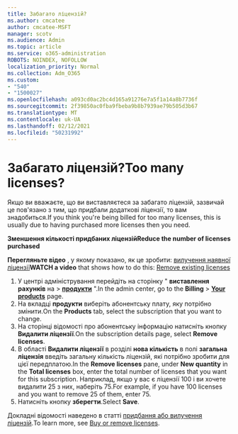 ```yaml
---
title: Забагато ліцензій?
ms.author: cmcatee
author: cmcatee-MSFT
manager: scotv
ms.audience: Admin
ms.topic: article
ms.service: o365-administration
ROBOTS: NOINDEX, NOFOLLOW
localization_priority: Normal
ms.collection: Adm_O365
ms.custom:
- "540"
- "1500027"
ms.openlocfilehash: a093cd0ac2bc4d165a91276e7a5f1a14a8b7736f
ms.sourcegitcommit: 2f39850ac0fba9fbeba9b8b7939ae79b505d3b67
ms.translationtype: MT
ms.contentlocale: uk-UA
ms.lasthandoff: 02/12/2021
ms.locfileid: "50231992"
---
```

# <a name="too-many-licenses"></a><span data-ttu-id="0027e-102">Забагато ліцензій?</span><span class="sxs-lookup"><span data-stu-id="0027e-102">Too many licenses?</span></span>

<span data-ttu-id="0027e-103">Якщо ви вважаєте, що ви виставляєтеся за забагато ліцензій, зазвичай це пов'язано з тим, що придбали додаткові ліцензії, то вам знадобиться.</span><span class="sxs-lookup"><span data-stu-id="0027e-103">If you think you're being billed for too many licenses, this is usually due to having purchased more licenses then you need.</span></span>
  
<span data-ttu-id="0027e-104">**Зменшення кількості придбаних ліцензій**</span><span class="sxs-lookup"><span data-stu-id="0027e-104">**Reduce the number of licenses purchased**</span></span>

<span data-ttu-id="0027e-105">**Перегляньте відео** , у якому показано, як це зробити: [вилучення наявної ліцензії](https://go.microsoft.com/fwlink/p/?linkid=2154938)</span><span class="sxs-lookup"><span data-stu-id="0027e-105">**WATCH a video** that shows how to do this: [Remove existing licenses](https://go.microsoft.com/fwlink/p/?linkid=2154938)</span></span>
  
1. <span data-ttu-id="0027e-106">У центрі адміністрування перейдіть на сторінку " **виставлення рахунків** на \> **[продукти](https://go.microsoft.com/fwlink/p/?linkid=842054)** ".</span><span class="sxs-lookup"><span data-stu-id="0027e-106">In the admin center, go to the **Billing** \> **[Your products](https://go.microsoft.com/fwlink/p/?linkid=842054)** page.</span></span>
2. <span data-ttu-id="0027e-107">На вкладці **продукти** виберіть абонентську плату, яку потрібно змінити.</span><span class="sxs-lookup"><span data-stu-id="0027e-107">On the **Products** tab, select the subscription that you want to change.</span></span>
3. <span data-ttu-id="0027e-108">На сторінці відомості про абонентську інформацію натисніть кнопку **Видалити ліцензії**.</span><span class="sxs-lookup"><span data-stu-id="0027e-108">On the subscription details page, select **Remove licenses**.</span></span>
4. <span data-ttu-id="0027e-109">В області **Видалити ліцензії** в розділі **нова кількість** в полі **загальна ліцензія** введіть загальну кількість ліцензій, які потрібно зробити для цієї передплатою.</span><span class="sxs-lookup"><span data-stu-id="0027e-109">In the **Remove licenses** pane, under **New quantity** in the **Total licenses** box, enter the total number of licenses that you want for this subscription.</span></span> <span data-ttu-id="0027e-110">Наприклад, якщо у вас є ліцензії 100 і ви хочете видалити 25 з них, наберіть 75.</span><span class="sxs-lookup"><span data-stu-id="0027e-110">For example, if you have 100 licenses and you want to remove 25 of them, enter 75.</span></span>
5. <span data-ttu-id="0027e-111">Натисніть кнопку **зберегти**.</span><span class="sxs-lookup"><span data-stu-id="0027e-111">Select **Save**.</span></span>

<span data-ttu-id="0027e-112">Докладні відомості наведено в статті [придбання або вилучення ліцензій](https://docs.microsoft.com/microsoft-365/commerce/licenses/buy-licenses).</span><span class="sxs-lookup"><span data-stu-id="0027e-112">To learn more, see [Buy or remove licenses](https://docs.microsoft.com/microsoft-365/commerce/licenses/buy-licenses).</span></span>